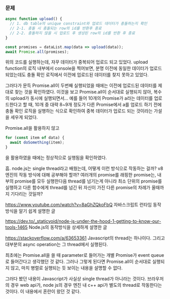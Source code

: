 ### 문제
```js
async function upload() {
  // 1. db table의 unique constraint와 업로드 데이터가 충돌하는지 확인
  // 2-1. 충돌 시 충돌되는 row의 id를 반환후 종료
  // 2-2. 충돌하지 않을 시 업로드 후 생성된 row의 id를 반환 후 종료
}

const promises = dataList.map(data => upload(data));
await Promise.all(promises);
```

위의 코드를 실행하는데, 자꾸 데이터가 중복되어 업로드 되고 있었다.
upload function의 로직 내부에서 console을 찍어보면, 분명 이전에 동일한 데이터가 업로드 되었는데도 충돌 확인 로직에서 이전에 업로드된 데이터를 찾지 못하고 있었다.

그러다가 문득 Promise.all이 두번째 실행되었을 때에는 이전에 업로드된 데이터를 제대로 찾는 것을 확인하였다. 이것을 보고 Promise.all이 순서대로 실행되지 않아, 복수의 upload가 동시에 실행되면서... 예를 들어 10개의 Promise가 a라는 데이터를 업로드한다고 할 때, 10개 중 대략 8~9개 정도가 다른 Promise에서 a를 업로드 하기 전에 충돌 확인 로직을 실행하는 식으로 확인하여 중복 데이터가 업로드 되는 것이라는 가설을 세우게 되었다.

Promise.all을 활용하지 않고
```js
for (const item of data) {
  await doSomething(item);
}
```
을 활용하였을 때에는 정상적으로 실행됨을 확인하였다.

흠. node.js는 single thread라고 배웠는데, 어떻게 이런 방식으로 작동하는 걸까? v8 엔진의 작동 방식에 대해 공부해야 할까? 여러개의 promise를 래핑한 promise는, 내부의 promise를 모두 실행한다음 thread를 넘기는게 아니라 최소 단위의 promise를 실행하고 다른 함수에게 thread를 넘긴 뒤 자신이 가진 다른 promise의 차례가 올때까지 기다리는 것일까?

https://www.youtube.com/watch?v=8aGhZQkoFbQ
자바스크립트 런타임 동작 방식을 알기 쉽게 설명한 글

https://dev.to/_staticvoid/node-js-under-the-hood-1-getting-to-know-our-tools-1465
Node.js의 동작방식을 상세하게 설명한 글

https://stackoverflow.com/a/63653361
Javascript의 thread는 하나이다. 그리고 대부분의 async operation는 그 thread에서 실행된다.

최초에는 Promise.all을 쓸 때 parameter로 들어가는 개별 Promise가 event queue로 들어간다고 생각했던 것 같다. 그러나 그렇게 된다면 Promise.all이 순서대로 실행되지 않고, 마치 병렬로 실행되는 듯 보이는 내용을 설명할 수 없다. 

그러다 봤던 내용이 Javascript가 사실상 single thread가 아니라는 것이다. 브라우저의 경우 web api가, node js의 경우 엔진 내 c++ api가 별도의 thread로 작동한다는 것이다. 이 내용에서 혼란이 왔던 것 같다.
